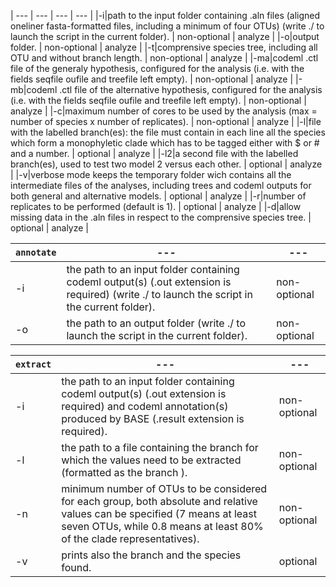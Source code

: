 | --- | --- | --- | --- |
|-i|path to the input folder containing .aln files (aligned oneliner fasta-formatted files, including a minimum of four OTUs) (write ./ to launch the script in the current folder).	| non-optional | analyze |
|-o|output folder.																					| non-optional | analyze |
|-t|comprensive species tree, including all OTU and without branch length.														| non-optional | analyze |
|-ma|codeml .ctl file of the generaly hypothesis, configured for the analysis (i.e. with the fields seqfile oufile and treefile left empty).					 	| non-optional | analyze |
|-mb|codeml .ctl file of the alternative hypothesis, configured for the analysis (i.e. with the fields seqfile oufile and treefile left empty).					 	| non-optional | analyze |
|-c|maximum number of cores to be used by the analysis (max = number of species x number of replicates).										| non-optional | analyze |
|-l|file with the labelled branch(es): the file must contain in each line all the species which form a monophyletic clade which has to be tagged either with $ or # and a number.	| optional | analyze |
|-l2|a second file with the labelled branch(es), used to test two model 2 versus each other.												| optional | analyze |
|-v|verbose mode keeps the temporary folder wich contains all the intermediate files of the analyses, including trees and codeml outputs for both general and alternative models.	| optional | analyze |
|-r|number of replicates to be performed (default is 1).																| optional | analyze |
|-d|allow missing data in the .aln files in respect to the comprensive species tree.													| optional | analyze |

| `annotate` | --- | --- |
|---|---|---|
|-i|the path to an input folder containing codeml output(s) (.out extension is required) (write ./ to launch the script in the current folder).	| non-optional |
|-o|the path to an output folder (write ./ to launch the script in the current folder).								| non-optional |

| `extract` | --- | --- |
|---|---|---|
|-i|the path to an input folder containing codeml output(s) (.out extension is required) and codeml annotation(s) produced by BASE (.result extension is required).| non-optional |
|-l|the path to a file containing the branch for which the values need to be extracted (formatted as the branch ).| non-optional |
|-n|minimum number of OTUs to be considered for each group, both absolute and relative values can be specified (7 means at least seven OTUs, while 0.8 means at least 80% of the clade representatives).| non-optional |  
|-v|prints also the branch and the species found.| optional |



